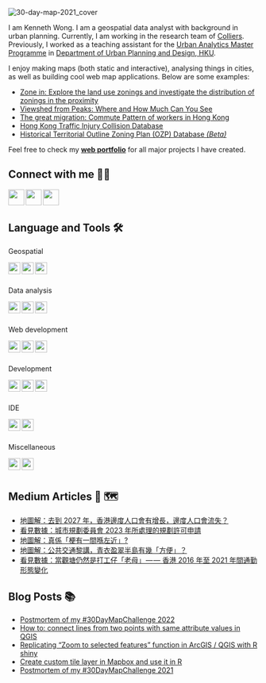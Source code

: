 ![30-day-map-2021_cover](https://user-images.githubusercontent.com/29334677/162561970-cee129eb-7d3e-4b2f-8679-a27baba838fa.jpg)

I am Kenneth Wong. I am a geospatial data analyst with background in urban planning. Currently, I am working in the research team of [Colliers](https://www.colliers.com/en-hk). Previously, I worked as a teaching assistant for the [Urban Analytics Master Programme](https://www.arch.hku.hk/programmes/upad/master-of-science-in-urban-analytics/) in [Department of Urban Planning and Design, HKU](https://www.arch.hku.hk/programmes_/upad/).

I enjoy making maps (both static and interactive), analysing things in cities, as well as building cool web map applications. Below are some examples:

- [Zone in: Explore the land use zonings and investigate the distribution of zonings in the proximity](https://khwong12.github.io/OZP_buffer_stat/)
- [Viewshed from Peaks: Where and How Much Can You See](https://khwong12.github.io/viewshed-peaks/)
- [The great migration: Commute Pattern of workers in Hong Kong](https://kenneth-12.shinyapps.io/place-of-work-od/)
- [Hong Kong Traffic Injury Collision Database](https://hkdistricts-info.shinyapps.io/trafficcollisions/)
- [Historical Territorial Outline Zoning Plan (OZP) Database *(Beta)*](http://ozpmerged.s3-website.ap-east-1.amazonaws.com/)

Feel free to check my [**web portfolio**](https://mappyurbanist.com/project/) for all major projects I have created.


## Connect with me 👨‍💻 

[<img align="left" height="32" width="32" src="https://cdn.jsdelivr.net/npm/simple-icons@v5/icons/linkedin.svg" />][LinkedIn]
[<img align="left" height="32" width="32" src="https://cdn.jsdelivr.net/npm/simple-icons@v5/icons/medium.svg" />][Medium]
[<img align="left" height="32" width="32" src="https://cdn.jsdelivr.net/npm/simple-icons@v5/icons/twitter.svg" />][Twitter]

<br />
<br />

## Language and Tools 🛠 

Geospatial

<img align="left" height="24" width="24" src="https://cdn.jsdelivr.net/npm/simple-icons@v5/icons/qgis.svg" />
<img align="left" height="24" width="24" src="https://cdn.jsdelivr.net/npm/simple-icons@v5/icons/leaflet.svg" />
<img align="left" height="24" width="24" src="https://cdn.jsdelivr.net/npm/simple-icons@v5/icons/mapbox.svg" />

<br />
<br />

Data analysis

<img align="left" height="24" width="24" src="https://cdn.jsdelivr.net/npm/simple-icons@v5/icons/r.svg" />
<img align="left" height="24" width="24" src="https://cdn.jsdelivr.net/npm/simple-icons@v5/icons/python.svg" />
<img align="left" height="24" width="24" src="https://cdn.jsdelivr.net/npm/simple-icons@v5/icons/postgresql.svg" />

<br />
<br />

Web development

<img align="left" height="24" width="24" src="https://cdn.jsdelivr.net/npm/simple-icons@v5/icons/javascript.svg" />
<img align="left" height="24" width="24" src="https://cdn.jsdelivr.net/npm/simple-icons@v5/icons/typescript.svg" />
<img align="left" height="24" width="24" src="https://cdn.jsdelivr.net/npm/simple-icons@v5/icons/sass.svg" />

<br />
<br />

Development

<img align="left" height="24" width="24" src="https://cdn.jsdelivr.net/npm/simple-icons@v5/icons/git.svg" />
<img align="left" height="24" width="24" src="https://cdn.jsdelivr.net/npm/simple-icons@v5/icons/docker.svg" />
<img align="left" height="24" width="24" src="https://cdn.jsdelivr.net/npm/simple-icons@v5/icons/amazonaws.svg" />

<br />
<br />

IDE

<img align="left" height="24" width="24" src="https://cdn.jsdelivr.net/npm/simple-icons@v5/icons/rstudio.svg" />
<img align="left" height="24" width="24" src="https://cdn.jsdelivr.net/npm/simple-icons@v5/icons/visualstudiocode.svg" />

<br />
<br />

Miscellaneous

<img align="left" height="24" width="24" src="https://cdn.jsdelivr.net/npm/simple-icons@v5/icons/adobephotoshop.svg" />
<img align="left" height="24" width="24" src="https://cdn.jsdelivr.net/npm/simple-icons@v5/icons/adobeillustrator.svg" />

<br />
<br />

## Medium Articles 📰 🗺️

<!-- MEDIUM:START -->
- [地圖解：去到 2027 年，香港邊度人口會有增長，邊度人口會流失？](https://khwongk12.medium.com/%E5%9C%B0%E5%9C%96%E8%A7%A3-%E5%8E%BB%E5%88%B0-2027-%E5%B9%B4-%E9%A6%99%E6%B8%AF%E9%82%8A%E5%BA%A6%E4%BA%BA%E5%8F%A3%E6%9C%83%E6%9C%89%E5%A2%9E%E9%95%B7-%E9%82%8A%E5%BA%A6%E4%BA%BA%E5%8F%A3%E6%9C%83%E6%B5%81%E5%A4%B1-c73bc9f4001c?source=rss-8b55cde22f50------2)
- [看見數據：城市規劃委員會 2023 年所處理的規劃許可申請](https://khwongk12.medium.com/%E7%9C%8B%E8%A6%8B%E6%95%B8%E6%93%9A-%E5%9F%8E%E5%B8%82%E8%A6%8F%E5%8A%83%E5%A7%94%E5%93%A1%E6%9C%83-2023-%E5%B9%B4%E6%89%80%E8%99%95%E7%90%86%E7%9A%84%E8%A6%8F%E5%8A%83%E8%A8%B1%E5%8F%AF%E7%94%B3%E8%AB%8B-68afba126e7c?source=rss-8b55cde22f50------2)
- [地圖解：真係「梗有一間喺左近」?](https://khwongk12.medium.com/%E5%9C%B0%E5%9C%96%E8%A7%A3-%E7%9C%9F%E4%BF%82-%E6%A2%97%E6%9C%89%E4%B8%80%E9%96%93%E5%96%BA%E5%B7%A6%E8%BF%91-7fa8efeeeddb?source=rss-8b55cde22f50------2)
- [地圖解：公共交通黎講，青衣盈翠半島有幾「方便」？](https://khwongk12.medium.com/%E5%9C%B0%E5%9C%96%E8%A7%A3-%E5%85%AC%E5%85%B1%E4%BA%A4%E9%80%9A%E9%BB%8E%E8%AC%9B-%E9%9D%92%E8%A1%A3%E7%9B%88%E7%BF%A0%E5%8D%8A%E5%B3%B6%E6%9C%89%E5%B9%BE-%E6%96%B9%E4%BE%BF-6708cad1b3ce?source=rss-8b55cde22f50------2)
- [看見數據：當觀塘仍然是打工仔「老母」 — — 香港 2016 年至 2021 年間通勤形態變化](https://khwongk12.medium.com/%E7%9C%8B%E8%A6%8B%E6%95%B8%E6%93%9A-%E7%95%B6%E8%A7%80%E5%A1%98%E4%BB%8D%E7%84%B6%E6%98%AF%E6%89%93%E5%B7%A5%E4%BB%94-%E8%80%81%E6%AF%8D-%E9%A6%99%E6%B8%AF-2016-%E5%B9%B4%E8%87%B3-2021-%E5%B9%B4%E9%96%93%E9%80%9A%E5%8B%A4%E5%BD%A2%E6%85%8B%E8%AE%8A%E5%8C%96-d0c600e82f01?source=rss-8b55cde22f50------2)
<!-- MEDIUM:END -->


## Blog Posts 📚 

<!-- BLOG-POST-LIST:START -->
- [Postmortem of my #30DayMapChallenge 2022](https://urbandatapalette.com/post/2023-01-map-challenge-2022/)
- [How to: connect lines from two points with same attribute values in QGIS](https://urbandatapalette.com/post/2022-07-connect-lines-from-same-values-pts/)
- [Replicating “Zoom to selected features” function in ArcGIS / QGIS with R shiny](https://urbandatapalette.com/post/2022-05-shiny-zoom-selected-features/)
- [Create custom tile layer in Mapbox and use it in R](https://urbandatapalette.com/post/2022-01-custom-tiles-to-r/)
- [Postmortem of my #30DayMapChallenge 2021](https://urbandatapalette.com/post/2022-01-map-challenge-2021/)
<!-- BLOG-POST-LIST:END -->

[website]: https://kennethwong12.netlify.app/
[Medium]: https://khwongk12.medium.com/
[Twitter]: https://twitter.com/Kenneth_KHW
[LinkedIn]: https://www.linkedin.com/in/kenneth-wong-91b390146

